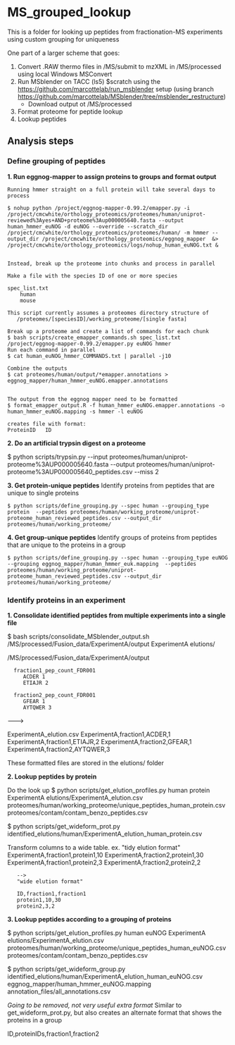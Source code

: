 # MS_grouped_lookup

This is a folder for looking up peptides from fractionation-MS experiments using custom grouping for uniqueness


One part of a larger scheme that goes:

1. Convert .RAW thermo files in /MS/submit to mzXML in /MS/processed using local Windows MSConvert
2. Run MSblender on TACC (ls5) $scratch using the https://github.com/marcottelab/run_msblender setup (using branch https://github.com/marcottelab/MSblender/tree/msblender_restructure)
      - Download output ot /MS/processed
3. Format proteome for peptide lookup
4. Lookup peptides

## Analysis steps

### Define grouping of peptides


**1. Run eggnog-mapper to assign proteins to groups and format output**


    Running hmmer straight on a full protein will take several days to process

    $ nohup python /project/eggnog-mapper-0.99.2/emapper.py -i /project/cmcwhite/orthology_proteomics/proteomes/human/uniprot-reviewed%3Ayes+AND+proteome%3Aup000005640.fasta --output human_hmmer_euNOG -d euNOG --override --scratch_dir /project/cmcwhite/orthology_proteomics/proteomes/human/ -m hmmer --output_dir /project/cmcwhite/orthology_proteomics/eggnog_mapper  &> /project/cmcwhite/orthology_proteomics/logs/nohup_human_euNOG.txt &


    Instead, break up the proteome into chunks and process in parallel

    Make a file with the species ID of one or more species
   
    spec_list.txt
        human
        mouse

    This script currently assumes a proteomes directory structure of 
       /proteomes/[speciesID]/working_proteome/[single fasta]

    Break up a proteome and create a list of commands for each chunk
    $ bash scripts/create_emapper_commands.sh spec_list.txt /project/eggnog-mapper-0.99.2/emapper.py euNOG hmmer        
    Run each command in parallel
    $ cat human_euNOG_hmmer_COMMANDS.txt | parallel -j10

    Combine the outputs
    $ cat proteomes/human/output/*emapper.annotations > eggnog_mapper/human_hmmer_euNOG.emapper.annotations


    The output from the eggnog mapper need to be formatted 
    $ format_emapper_output.R -f human_hmmer_euNOG.emapper.annotations -o human_hmmer_euNOG.mapping -s hmmer -l euNOG

    creates file with format:
    ProteinID	ID



**2. Do an artificial trypsin digest on a proteome**


   $ python scripts/trypsin.py --input proteomes/human/uniprot-proteome%3AUP000005640.fasta  --output  proteomes/human/uniprot-proteome%3AUP000005640_peptides.csv --miss 2


**3. Get protein-unique peptides**
    Identify proteins from peptides that are unique to single proteins
    
    $ python scripts/define_grouping.py --spec human --grouping_type protein  --peptides proteomes/human/working_proteome/uniprot-proteome_human_reviewed_peptides.csv --output_dir proteomes/human/working_proteome/


**4. Get group-unique peptides**
    Identify groups of proteins from peptides that are unique to the proteins in a group
    
    $ python scripts/define_grouping.py --spec human --grouping_type euNOG --grouping eggnog_mapper/human_hmmer_euk.mapping  --peptides proteomes/human/working_proteome/uniprot-proteome_human_reviewed_peptides.csv --output_dir proteomes/human/working_proteome/
   


### Identify proteins in an experiment

**1. Consolidate identified peptides from multiple experiments into a single file**
  
    
   $ bash scripts/consolidate_MSblender_output.sh /MS/processed/Fusion_data/ExperimentA/output ExperimentA elutions/
   

   /MS/processed/Fusion_data/ExperimentA/output

      fraction1_pep_count_FDR001
         ACDER 1
         ETIAJR 2

      fraction2_pep_count_FDR001
         GFEAR 1
         AYTQWER 3

   --->

   ExperimentA_elution.csv
        ExperimentA,fraction1,ACDER,1
        ExperimentA,fraction1,ETIAJR,2
        ExperimentA,fraction2,GFEAR,1
        ExperimentA,fraction2,AYTQWER,3
 

   These formatted files are stored in the elutions/ folder

    
**2. Lookup peptides by protein**


   Do the look up
   $ python scripts/get_elution_profiles.py human protein ExperimentA elutions/ExperimentA_elution.csv proteomes/human/working_proteome/unique_peptides_human_protein.csv proteomes/contam/contam_benzo_peptides.csv

          


   $ python scripts/get_wideform_prot.py identified_elutions/human/ExperimentA_elution_human_protein.csv

   Transform columns to a wide table.
   ex. 
       "tidy elution format"
       ExperimentA,fraction1,protein1,10
       ExperimentA,fraction2,protein1,30
       ExperimentA,fraction1,protein2,3
       ExperimentA,fraction2,protein2,2
       
       --> 
       "wide elution format"

       ID,fraction1,fraction1
       protein1,10,30
       protein2,3,2
 



**3. Lookup peptides according to a grouping of proteins**



   $ python scripts/get_elution_profiles.py human euNOG ExperimentA elutions/ExperimentA_elution.csv proteomes/human/working_proteome/unique_peptides_human_euNOG.csv proteomes/contam/contam_benzo_peptides.csv


   $ python scripts/get_wideform_group.py identified_elutions/human/ExperimentA_elution_human_euNOG.csv eggnog_mapper/human_hmmer_euNOG.mapping annotation_files/all_annotations.csv

   *Going to be removed, not very useful extra format*
   Similar to get_wideform_prot.py, but also creates an alternate format that shows the proteins in a group 
    
   ID,proteinIDs,fraction1,fraction2
  

    


